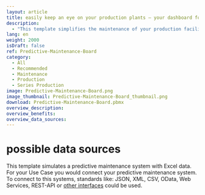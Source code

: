 ```yaml
---
layout: article
title: easily keep an eye on your production plants – your dashboard for predictive maintenance
description: 
  - "This template simplifies the maintenance of your production facilities. It makes the monitoring of your machines more efficient and provides reliable information about machine running times, the production process and also shows you possible failures so that you can take preventive action: In combination with a Predictive Maintenance Tool, this dashboard informs you about the time of the next expected machine failure and possible maintenance work to be carried out. It also displays current sensor data, such as temperature or vibrations per line in real-time. On the right hand side the current and future audits are listed. Download now and keep an eye on the next maintenance!"
lang: en
weight: 2000
isDraft: false
ref: Predictive-Maintenance-Board
category:
  - All
  - Recommended
  - Maintenance
  - Production
  - Series Production
image: Predictive-Maintenance-Board.png
image_thumbnail: Predictive-Maintenance-Board_thumbnail.png
download: Predictive-Maintenance-Board.pbmx
overview_description:
overview_benefits:
overview_data_sources:
---
```

# possible data sources

This template simulates a predictive maintenance system with Excel data. For your Use Case you would connect your predictive maintenance system. To connect to this systems, standards like: JSON, XML, CSV, OData, Web Services, REST-API or [other interfaces](https://peakboard.com/schnittstellen/) could be used.
